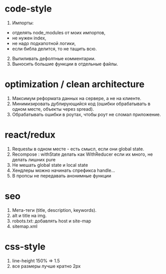 # code-style
1. Импорты:
- отделять node_modules от моих импортов,
- не нужен index,
- не надо подкапотной логики,
- если библа делится, то не тащить всю.
2. Выпиливать дефолтные комментарии.
3. Выносить большие функции в отдельные файлы.

# optimization / clean architecture
1. Максимум реформата данных на сервере, а не на клиенте.
2. Минимизировать дублирующийся код (ошибки обрабатывать в одном месте, объекты через spread).
3. Обрабатывать ошибки в роутах, чтобы роут не сломал приложение.

# react/redux
1. Requestы в одном месте - есть смысл, если они global state.
2. Recompose : withState делать как WithReducer если их много, не делать лишних pure
3. Не мешать global state и local state
4. Хендлеры можно начинать  спрефикса handle...
5. В пропсы не передавать анонимные функции

# seo
1. Мета-теги (title, description, keywords).
2. alt и title на img.
3. robots.txt: добавлять host и site-map
4. sitemap.xml

# css-style
1. line-height 150% => 1.5
2. все размеры лучше кратно 2px
